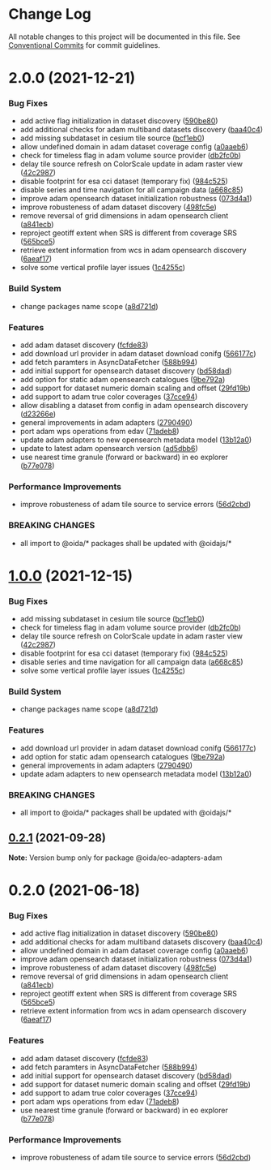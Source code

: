 # Change Log

All notable changes to this project will be documented in this file.
See [Conventional Commits](https://conventionalcommits.org) for commit guidelines.

# 2.0.0 (2021-12-21)


### Bug Fixes

* add active flag initialization in dataset discovery ([590be80](https://gitlab.dev.eoss-cloud.it/frontend/oida/commit/590be80098b9c0c9bdad17a8551fcff4df1e36bc))
* add additional checks for adam multiband datasets discovery ([baa40c4](https://gitlab.dev.eoss-cloud.it/frontend/oida/commit/baa40c460b9314b4e58e08db17d66985ada464c7))
* add missing subdataset in cesium tile source ([bcf1eb0](https://gitlab.dev.eoss-cloud.it/frontend/oida/commit/bcf1eb01d926780146523f7ee60453db35be9e7d))
* allow undefined domain in adam dataset coverage config ([a0aaeb6](https://gitlab.dev.eoss-cloud.it/frontend/oida/commit/a0aaeb6d93f77246f706c78a3138c210f90aba48))
* check for timeless flag in adam volume source provider ([db2fc0b](https://gitlab.dev.eoss-cloud.it/frontend/oida/commit/db2fc0b9dc33aede65e4c58bbfb2c9b67abd1f07))
* delay tile source refresh on ColorScale update in adam raster view ([42c2987](https://gitlab.dev.eoss-cloud.it/frontend/oida/commit/42c2987758035a3f0c920a2562b615d2ed628da2))
* disable footprint for esa cci dataset (temporary fix) ([984c525](https://gitlab.dev.eoss-cloud.it/frontend/oida/commit/984c5254aada42de31737e0a867adf0fd9f4a340))
* disable series and time navigation for all campaign data ([a668c85](https://gitlab.dev.eoss-cloud.it/frontend/oida/commit/a668c85270502547630281f9e63b057cd47861d5))
* improve adam opensearch dataset initialization robustness ([073d4a1](https://gitlab.dev.eoss-cloud.it/frontend/oida/commit/073d4a1708181e236687480d8934820697dad2f2))
* improve robusteness of adam dataset discovery ([498fc5e](https://gitlab.dev.eoss-cloud.it/frontend/oida/commit/498fc5e32243ddb9d7cfd47b1120d1f6c58d115e))
* remove reversal of grid dimensions in adam opensearch client ([a841ecb](https://gitlab.dev.eoss-cloud.it/frontend/oida/commit/a841ecb3b2ab97f421a3cc9636dcb81c8f6fffa1))
* reproject geotiff extent when SRS is different from coverage SRS ([565bce5](https://gitlab.dev.eoss-cloud.it/frontend/oida/commit/565bce5bdbbaa843379696246c7a972f3be13cc2))
* retrieve extent information from wcs in adam opensearch discovery ([6aeaf17](https://gitlab.dev.eoss-cloud.it/frontend/oida/commit/6aeaf170d77e1aa528f90efd394f8c32b3143080))
* solve some vertical profile layer issues ([1c4255c](https://gitlab.dev.eoss-cloud.it/frontend/oida/commit/1c4255c92636a2d3d9ad817b7f017f64a24ac088))


### Build System

* change packages name scope ([a8d721d](https://gitlab.dev.eoss-cloud.it/frontend/oida/commit/a8d721db395a8a9f9c52808c5318c392096cc2a3))


### Features

* add adam dataset discovery ([fcfde83](https://gitlab.dev.eoss-cloud.it/frontend/oida/commit/fcfde83d74b8446caa0f39d6989d304f4bbde204))
* add download url provider in adam dataset download conifg ([566177c](https://gitlab.dev.eoss-cloud.it/frontend/oida/commit/566177c25ae9ac8241625f493f038e0207155b00))
* add fetch paramters in AsyncDataFetcher ([588b994](https://gitlab.dev.eoss-cloud.it/frontend/oida/commit/588b9940e2fa071125654288868bd5d5092f49d8))
* add initial support for opensearch dataset discovery ([bd58dad](https://gitlab.dev.eoss-cloud.it/frontend/oida/commit/bd58dad47ddcb338ce6f81f4358ab6a6e81d6115))
* add option for static adam opensearch catalogues ([9be792a](https://gitlab.dev.eoss-cloud.it/frontend/oida/commit/9be792a27935fad0dd7e5e11b5bfd403cac79704))
* add support for dataset numeric domain scaling and offset ([29fd19b](https://gitlab.dev.eoss-cloud.it/frontend/oida/commit/29fd19b19b3b678f5eb81a7457afba3b886bec47))
* add support to adam true color coverages ([37cce94](https://gitlab.dev.eoss-cloud.it/frontend/oida/commit/37cce94a89e249f5723a1ef6164b4cb0ccb0d77d))
* allow disabling a dataset from config in adam opensearch discovery ([d23266e](https://gitlab.dev.eoss-cloud.it/frontend/oida/commit/d23266e2a27bab55147302ee61cb4a87db8897b8))
* general improvements in adam adapters ([2790490](https://gitlab.dev.eoss-cloud.it/frontend/oida/commit/27904909e4a40aac0121d140a22c3bb8bd0152c0))
* port adam wps operations from edav ([71adeb8](https://gitlab.dev.eoss-cloud.it/frontend/oida/commit/71adeb845777f429f6edb588c340de5788fc96f6))
* update adam adapters to new opensearch metadata model ([13b12a0](https://gitlab.dev.eoss-cloud.it/frontend/oida/commit/13b12a0635e46e6fb8fec9724e5eb568cece938d))
* update to latest adam opensearch version ([ad5dbb6](https://gitlab.dev.eoss-cloud.it/frontend/oida/commit/ad5dbb652f144528875d0b54c4d971cc087b341a))
* use nearest time granule (forward or backward) in eo explorer ([b77e078](https://gitlab.dev.eoss-cloud.it/frontend/oida/commit/b77e07877c717c8a03f27b9154ae4741d134f7f0))


### Performance Improvements

* improve robusteness of adam tile source to service errors ([56d2cbd](https://gitlab.dev.eoss-cloud.it/frontend/oida/commit/56d2cbd17e50a357ecbe224842bb593c3de55357))


### BREAKING CHANGES

* all import to @oida/\* packages shall be updated with @oidajs/\*





# [1.0.0](https://gitlab.dev.eoss-cloud.it/frontend/oida/compare/@oida/eo-adapters-adam@0.2.1...@oidajs/eo-adapters-adam@1.0.0) (2021-12-15)


### Bug Fixes

* add missing subdataset in cesium tile source ([bcf1eb0](https://gitlab.dev.eoss-cloud.it/frontend/oida/commit/bcf1eb01d926780146523f7ee60453db35be9e7d))
* check for timeless flag in adam volume source provider ([db2fc0b](https://gitlab.dev.eoss-cloud.it/frontend/oida/commit/db2fc0b9dc33aede65e4c58bbfb2c9b67abd1f07))
* delay tile source refresh on ColorScale update in adam raster view ([42c2987](https://gitlab.dev.eoss-cloud.it/frontend/oida/commit/42c2987758035a3f0c920a2562b615d2ed628da2))
* disable footprint for esa cci dataset (temporary fix) ([984c525](https://gitlab.dev.eoss-cloud.it/frontend/oida/commit/984c5254aada42de31737e0a867adf0fd9f4a340))
* disable series and time navigation for all campaign data ([a668c85](https://gitlab.dev.eoss-cloud.it/frontend/oida/commit/a668c85270502547630281f9e63b057cd47861d5))
* solve some vertical profile layer issues ([1c4255c](https://gitlab.dev.eoss-cloud.it/frontend/oida/commit/1c4255c92636a2d3d9ad817b7f017f64a24ac088))


### Build System

* change packages name scope ([a8d721d](https://gitlab.dev.eoss-cloud.it/frontend/oida/commit/a8d721db395a8a9f9c52808c5318c392096cc2a3))


### Features

* add download url provider in adam dataset download conifg ([566177c](https://gitlab.dev.eoss-cloud.it/frontend/oida/commit/566177c25ae9ac8241625f493f038e0207155b00))
* add option for static adam opensearch catalogues ([9be792a](https://gitlab.dev.eoss-cloud.it/frontend/oida/commit/9be792a27935fad0dd7e5e11b5bfd403cac79704))
* general improvements in adam adapters ([2790490](https://gitlab.dev.eoss-cloud.it/frontend/oida/commit/27904909e4a40aac0121d140a22c3bb8bd0152c0))
* update adam adapters to new opensearch metadata model ([13b12a0](https://gitlab.dev.eoss-cloud.it/frontend/oida/commit/13b12a0635e46e6fb8fec9724e5eb568cece938d))


### BREAKING CHANGES

* all import to @oida/\* packages shall be updated with @oidajs/\*





## [0.2.1](https://gitlab.dev.eoss-cloud.it/frontend/oida/compare/@oida/eo-adapters-adam@0.2.0...@oida/eo-adapters-adam@0.2.1) (2021-09-28)

**Note:** Version bump only for package @oida/eo-adapters-adam





# 0.2.0 (2021-06-18)


### Bug Fixes

* add active flag initialization in dataset discovery ([590be80](https://gitlab.dev.eoss-cloud.it/frontend/oida/commit/590be80098b9c0c9bdad17a8551fcff4df1e36bc))
* add additional checks for adam multiband datasets discovery ([baa40c4](https://gitlab.dev.eoss-cloud.it/frontend/oida/commit/baa40c460b9314b4e58e08db17d66985ada464c7))
* allow undefined domain in adam dataset coverage config ([a0aaeb6](https://gitlab.dev.eoss-cloud.it/frontend/oida/commit/a0aaeb6d93f77246f706c78a3138c210f90aba48))
* improve adam opensearch dataset initialization robustness ([073d4a1](https://gitlab.dev.eoss-cloud.it/frontend/oida/commit/073d4a1708181e236687480d8934820697dad2f2))
* improve robusteness of adam dataset discovery ([498fc5e](https://gitlab.dev.eoss-cloud.it/frontend/oida/commit/498fc5e32243ddb9d7cfd47b1120d1f6c58d115e))
* remove reversal of grid dimensions in adam opensearch client ([a841ecb](https://gitlab.dev.eoss-cloud.it/frontend/oida/commit/a841ecb3b2ab97f421a3cc9636dcb81c8f6fffa1))
* reproject geotiff extent when SRS is different from coverage SRS ([565bce5](https://gitlab.dev.eoss-cloud.it/frontend/oida/commit/565bce5bdbbaa843379696246c7a972f3be13cc2))
* retrieve extent information from wcs in adam opensearch discovery ([6aeaf17](https://gitlab.dev.eoss-cloud.it/frontend/oida/commit/6aeaf170d77e1aa528f90efd394f8c32b3143080))


### Features

* add adam dataset discovery ([fcfde83](https://gitlab.dev.eoss-cloud.it/frontend/oida/commit/fcfde83d74b8446caa0f39d6989d304f4bbde204))
* add fetch paramters in AsyncDataFetcher ([588b994](https://gitlab.dev.eoss-cloud.it/frontend/oida/commit/588b9940e2fa071125654288868bd5d5092f49d8))
* add initial support for opensearch dataset discovery ([bd58dad](https://gitlab.dev.eoss-cloud.it/frontend/oida/commit/bd58dad47ddcb338ce6f81f4358ab6a6e81d6115))
* add support for dataset numeric domain scaling and offset ([29fd19b](https://gitlab.dev.eoss-cloud.it/frontend/oida/commit/29fd19b19b3b678f5eb81a7457afba3b886bec47))
* add support to adam true color coverages ([37cce94](https://gitlab.dev.eoss-cloud.it/frontend/oida/commit/37cce94a89e249f5723a1ef6164b4cb0ccb0d77d))
* port adam wps operations from edav ([71adeb8](https://gitlab.dev.eoss-cloud.it/frontend/oida/commit/71adeb845777f429f6edb588c340de5788fc96f6))
* use nearest time granule (forward or backward) in eo explorer ([b77e078](https://gitlab.dev.eoss-cloud.it/frontend/oida/commit/b77e07877c717c8a03f27b9154ae4741d134f7f0))


### Performance Improvements

* improve robusteness of adam tile source to service errors ([56d2cbd](https://gitlab.dev.eoss-cloud.it/frontend/oida/commit/56d2cbd17e50a357ecbe224842bb593c3de55357))
